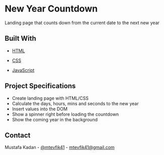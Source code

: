 <!-- ABOUT THE PROJECT -->

# New Year Countdown

Landing page that counts down from the current date to the next new year

## Built With

- [HTML](https://en.wikipedia.org/wiki/HTML)

- [CSS](https://en.wikipedia.org/wiki/CSS)

- [JavaScript](https://www.javascript.com/)

## Project Specifications

- Create landing page with HTML/CSS
- Calculate the days, hours, mins and seconds to the new year
- Insert values into the DOM
- Show a spinner right before loading the countdown
- Show the coming year in the background

## Contact

Mustafa Kadan - [@mtevfik41](https://twitter.com/mtevfik41) - mtevfik41@gmail.com

